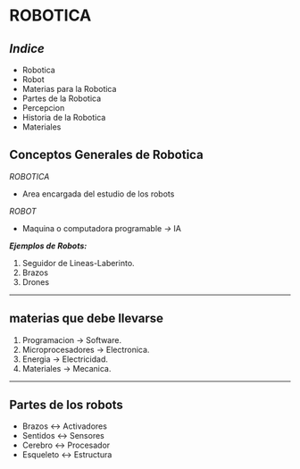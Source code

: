 # ROBOTICA

## ***Indice***
* Robotica
* Robot 
* Materias para la Robotica
* Partes de la Robotica
* Percepcion
* Historia de la Robotica
* Materiales

## Conceptos Generales de Robotica

*ROBOTICA*
- Area encargada del estudio de los robots 

*ROBOT* 
- Maquina o computadora programable *->* IA

***Ejemplos de Robots:*** 
    
1. Seguidor de Lineas-Laberinto.
2. Brazos
3. Drones

---

## materias que debe llevarse 

1. Programacion -> Software.
2. Microprocesadores -> Electronica.
3. Energia -> Electricidad.
4. Materiales -> Mecanica. 

---

## Partes de los robots
* Brazos <-> Activadores
* Sentidos <-> Sensores
* Cerebro <-> Procesador
* Esqueleto <-> Estructura
